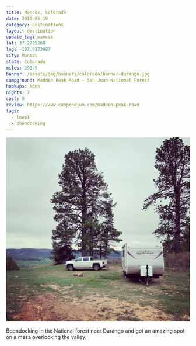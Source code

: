 ```yaml
---
title: Mancos, Colorado
date: 2019-05-19
category: destinations
layout: destination
update_tag: mancos
lat: 37.2725268
lng: -107.9373997
city: Mancos
state: Colorado
miles: 293.9
banner: /assets/img/banners/colorado/banner-durango.jpg
campground: Madden Peak Road - San Juan National Forest
hookups: None
nights: 7
cost: 0
review: https://www.campendium.com/madden-peak-road
tags: 
  - loop1
  - boondocking
---
```


![mancos campsite](/assets/img/destinations/colorado/mancos.jpg)

<p class="text-center">
    Boondocking in the National forest near Durango and got an amazing spot on a mesa overlooking the valley.
</p>